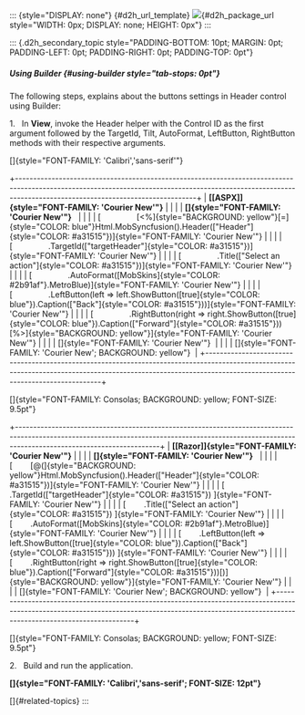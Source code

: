 ::: {style="DISPLAY: none"}
[](ms-xhelp:///?Id=d2h_url_template){#d2h_url_template} ![](!package_url!){#d2h_package_url style="WIDTH: 0px; DISPLAY: none; HEIGHT: 0px"}
:::

::: {.d2h_secondary_topic style="PADDING-BOTTOM: 10pt; MARGIN: 0pt; PADDING-LEFT: 0pt; PADDING-RIGHT: 0pt; PADDING-TOP: 0pt"}
##### Using Builder {#using-builder style="tab-stops: 0pt"}

The following steps, explains about the buttons settings in Header control using Builder:

1.   In **View**, invoke the Header helper with the Control ID as the first argument followed by the TargetId, Tilt, AutoFormat, LeftButton, RightButton methods with their respective arguments.

[]{style="FONT-FAMILY: 'Calibri','sans-serif'"} 

+-------------------------------------------------------------------------------------------------------------------------------------------------------------------------------------------------------------+
| **[\[ASPX\]]{style="FONT-FAMILY: 'Courier New'"}**                                                                                                                                                          |
|                                                                                                                                                                                                             |
| **[]{style="FONT-FAMILY: 'Courier New'"}**                                                                                                                                                                  |
|                                                                                                                                                                                                             |
| [                [\<%]{style="BACKGROUND: yellow"}[=]{style="COLOR: blue"}Html.MobSyncfusion().Header([\"Header\"]{style="COLOR: #a31515"})]{style="FONT-FAMILY: 'Courier New'"}                            |
|                                                                                                                                                                                                             |
| [                .TargetId([\"targetHeader\"]{style="COLOR: #a31515"})]{style="FONT-FAMILY: 'Courier New'"}                                                                                                 |
|                                                                                                                                                                                                             |
| [                .Title([\"Select an action\"]{style="COLOR: #a31515"})]{style="FONT-FAMILY: 'Courier New'"}                                                                                                |
|                                                                                                                                                                                                             |
| [                .AutoFormat([MobSkins]{style="COLOR: #2b91af"}.MetroBlue)]{style="FONT-FAMILY: 'Courier New'"}                                                                                             |
|                                                                                                                                                                                                             |
| [                .LeftButton(left =\> left.ShowButton([true]{style="COLOR: blue"}).Caption([\"Back\"]{style="COLOR: #a31515"}))]{style="FONT-FAMILY: 'Courier New'"}                                        |
|                                                                                                                                                                                                             |
| [                .RightButton(right =\> right.ShowButton([true]{style="COLOR: blue"}).Caption([\"Forward\"]{style="COLOR: #a31515"}))[%\>]{style="BACKGROUND: yellow"}]{style="FONT-FAMILY: 'Courier New'"} |
|                                                                                                                                                                                                             |
| []{style="FONT-FAMILY: 'Courier New'"}                                                                                                                                                                      |
|                                                                                                                                                                                                             |
| []{style="FONT-FAMILY: 'Courier New'; BACKGROUND: yellow"}                                                                                                                                                  |
+-------------------------------------------------------------------------------------------------------------------------------------------------------------------------------------------------------------+

[]{style="FONT-FAMILY: Consolas; BACKGROUND: yellow; FONT-SIZE: 9.5pt"} 

+---------------------------------------------------------------------------------------------------------------------------------------------------------------------------------------------------+
| **[\[Razor\]]{style="FONT-FAMILY: 'Courier New'"}**                                                                                                                                               |
|                                                                                                                                                                                                   |
| **[]{style="FONT-FAMILY: 'Courier New'"}**                                                                                                                                                        |
|                                                                                                                                                                                                   |
| [        [@(]{style="BACKGROUND: yellow"}Html.MobSyncfusion().Header([\"Header\"]{style="COLOR: #a31515"})]{style="FONT-FAMILY: 'Courier New'"}                                                   |
|                                                                                                                                                                                                   |
| [        .TargetId([\"targetHeader\"]{style="COLOR: #a31515"}) ]{style="FONT-FAMILY: 'Courier New'"}                                                                                              |
|                                                                                                                                                                                                   |
| [        .Title([\"Select an action\"]{style="COLOR: #a31515"}) ]{style="FONT-FAMILY: 'Courier New'"}                                                                                             |
|                                                                                                                                                                                                   |
| [        .AutoFormat([MobSkins]{style="COLOR: #2b91af"}.MetroBlue)]{style="FONT-FAMILY: 'Courier New'"}                                                                                           |
|                                                                                                                                                                                                   |
| [        .LeftButton(left =\> left.ShowButton([true]{style="COLOR: blue"}).Caption([\"Back\"]{style="COLOR: #a31515"})) ]{style="FONT-FAMILY: 'Courier New'"}                                     |
|                                                                                                                                                                                                   |
| [        .RightButton(right =\> right.ShowButton([true]{style="COLOR: blue"}).Caption([\"Forward\"]{style="COLOR: #a31515"}))[)]{style="BACKGROUND: yellow"}]{style="FONT-FAMILY: 'Courier New'"} |
|                                                                                                                                                                                                   |
| []{style="FONT-FAMILY: 'Courier New'; BACKGROUND: yellow"}                                                                                                                                        |
+---------------------------------------------------------------------------------------------------------------------------------------------------------------------------------------------------+

[]{style="FONT-FAMILY: Consolas; BACKGROUND: yellow; FONT-SIZE: 9.5pt"} 

2.   Build and run the application.

**[]{style="FONT-FAMILY: 'Calibri','sans-serif'; FONT-SIZE: 12pt"}**  

[]{#related-topics}
:::
